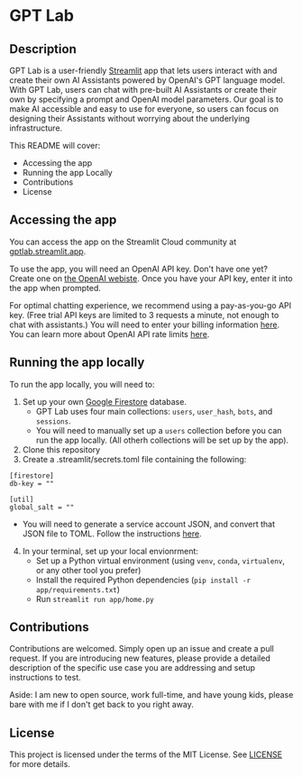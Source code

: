 # GPT Lab 

## Description 
GPT Lab is a user-friendly [Streamlit](https://streamlit.io) app that lets users interact with and create their own AI Assistants powered by OpenAI's GPT language model. With GPT Lab, users can chat with pre-built AI Assistants or create their own by specifying a prompt and OpenAI model parameters. Our goal is to make AI accessible and easy to use for everyone, so users can focus on designing their Assistants without worrying about the underlying infrastructure.

This README will cover: 
- Accessing the app
- Running the app Locally
- Contributions
- License

## Accessing the app 
You can access the app on the Streamlit Cloud community at [gptlab.streamlit.app](https://gptlab.streamlit.app/). 

To use the app, you will need an OpenAI API key. Don't have one yet? Create one on [the OpenAI webiste](https://platform.openai.com/account/api-keys). Once you have your API key, enter it into the app when prompted. 

For optimal chatting experience, we recommend using a pay-as-you-go API key. (Free trial API keys are limited to 3 requests a minute, not enough to chat with assistants.) You will need to enter your billing information [here](https://platform.openai.com/account/billing/overview). You can learn more about OpenAI API rate limits [here](https://platform.openai.com/docs/guides/rate-limits/overview).

## Running the app locally 

To run the app locally, you will need to: 

1. Set up your own [Google Firestore](https://firebase.google.com/docs/firestore) database. 
    - GPT Lab uses four main collections: `users`, `user_hash`, `bots`, and `sessions`.
    - You will need to manually set up a `users` collection before you can run the app locally. (All otherh collections will be set up by the app). 
2. Clone this repository
3. Create a .streamlit/secrets.toml file containing the following:
```
[firestore]
db-key = ""

[util]
global_salt = ""
```

- You will need to generate a service account JSON, and convert that JSON file to TOML. Follow the instructions [here](https://blog.streamlit.io/streamlit-firestore-continued/). 

4. In your terminal, set up your local envionrment: 
    - Set up a Python virtual environment (using `venv`, `conda`, `virtualenv`, or any other tool you prefer)
    - Install the required Python dependencies (`pip install -r app/requirements.txt`)
    - Run `streamlit run app/home.py`

## Contributions
Contributions are welcomed. Simply open up an issue and create a pull request. If you are introducing new features, please provide a detailed description of the specific use case you are addressing and setup instructions to test. 

Aside: I am new to open source, work full-time,  and have young kids, please bare with me if I don't get back to you right away. 

## License
This project is licensed under the terms of the MIT License. See [LICENSE](LICENSE) for more details.

